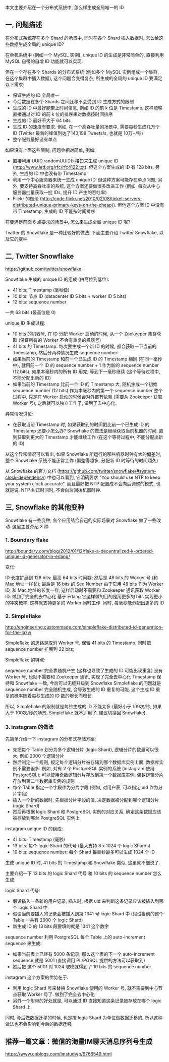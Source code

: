 本文主要介绍在一个分布式系统中, 怎么样生成全局唯一的 ID

## 一, 问题描述

在分布式系统存在多个 Shard 的场景中, 同时在各个 Shard 插入数据时, 怎么给这些数据生成全局的 unique ID?

在单机系统中 (例如一个 MySQL 实例), unique ID 的生成是非常简单的, 直接利用 MySQL 自带的自增 ID 功能就可以实现.

但在一个存在多个 Shards 的分布式系统 (例如多个 MySQL 实例组成一个集群, 在这个集群中插入数据), 这个问题会变得复杂, 所生成的全局的 unique ID 要满足以下需求:

- 保证生成的 ID 全局唯一
- 今后数据在多个 Shards 之间迁移不会受到 ID 生成方式的限制
- 生成的 ID 中最好能带上时间信息, 例如 ID 的前 k 位是 Timestamp, 这样能够直接通过对 ID 的前 k 位的排序来对数据按时间排序
- 生成的 ID 最好不大于 64 bits
- 生成 ID 的速度有要求. 例如, 在一个高吞吐量的场景中, 需要每秒生成几万个 ID (Twitter 最新的峰值到达了143,199 Tweets/s, 也就是 10万+/秒)
- 整个服务最好没有单点

如果没有上面这些限制, 问题会相对简单, 例如:

- 直接利用 UUID.randomUUID() 接口来生成 unique ID (http://www.ietf.org/rfc/rfc4122.txt). 但这个方案生成的 ID 有 128 bits, 另外, 生成的 ID 中也没有带 Timestamp
- 利用一个中心服务器来统一生成 unique ID. 但这种方案可能存在单点问题; 另外, 要支持高吞吐率的系统, 这个方案还要做很多改进工作 (例如, 每次从中心服务器批量获取一批 IDs, 提升 ID 产生的吞吐率)
- Flickr 的做法 (http://code.flickr.net/2010/02/08/ticket-servers-distributed-unique-primary-keys-on-the-cheap/). 但他这个方案 ID 中没有带 Timestamp, 生成的 ID 不能按时间排序

在要满足前面 6 点要求的场景中, 怎么来生成全局 unique ID 呢?

Twitter 的 Snowflake 是一种比较好的做法. 下面主要介绍 Twitter Snowflake, 以及它的变种

## 二, Twitter Snowflake

https://github.com/twitter/snowflake

Snowflake 生成的 unique ID 的组成 (由高位到低位):

- 41 bits: Timestamp (毫秒级)
- 10 bits: 节点 ID (datacenter ID 5 bits + worker ID 5 bits)
- 12 bits: sequence number

一共 63 bits (最高位是 0)

unique ID 生成过程:

- 10 bits 的机器号, 在 ID 分配 Worker 启动的时候, 从一个 Zookeeper 集群获取 (保证所有的 Worker 不会有重复的机器号)
- 41 bits 的 Timestamp: 每次要生成一个新 ID 的时候, 都会获取一下当前的 Timestamp, 然后分两种情况生成 sequence number:
- 如果当前的 Timestamp 和前一个已生成 ID 的 Timestamp 相同 (在同一毫秒中), 就用前一个 ID 的 sequence number + 1 作为新的 sequence number (12 bits); 如果本毫秒内的所有 ID 用完, 等到下一毫秒继续 (这个等待过程中, 不能分配出新的 ID)
- 如果当前的 Timestamp 比前一个 ID 的 Timestamp 大, 随机生成一个初始 sequence number (12 bits) 作为本毫秒内的第一个 sequence number 整个过程中, 只是在 Worker 启动的时候会对外部有依赖 (需要从 Zookeeper 获取 Worker 号), 之后就可以独立工作了, 做到了去中心化.

异常情况讨论:

- 在获取当前 Timestamp 时, 如果获取到的时间戳比前一个已生成 ID 的 Timestamp 还要小怎么办? Snowflake 的做法是继续获取当前机器的时间, 直到获取到更大的 Timestamp 才能继续工作 (在这个等待过程中, 不能分配出新的 ID)

从这个异常情况可以看出, 如果 Snowflake 所运行的那些机器时钟有大的偏差时, 整个 Snowflake 系统不能正常工作 (偏差得越多, 分配新 ID 时等待的时间越久)

从 Snowflake 的官方文档 (https://github.com/twitter/snowflake/#system-clock-dependency) 中也可以看到, 它明确要求 "You should use NTP to keep your system clock accurate". 而且最好把 NTP 配置成不会向后调整的模式. 也就是说, NTP 纠正时间时, 不会向后回拨机器时钟.

## 三, Snowflake 的其他变种

Snowflake 有一些变种, 各个应用结合自己的实际场景对 Snowflake 做了一些改动. 这里主要介绍 3 种.

### 1. Boundary flake

http://boundary.com/blog/2012/01/12/flake-a-decentralized-k-ordered-unique-id-generator-in-erlang/

变化:

ID 长度扩展到 128 bits: 最高 64 bits 时间戳; 然后是 48 bits 的 Worker 号 (和 Mac 地址一样长); 最后是 16 bits 的 Seq Number 由于它用 48 bits 作为 Worker ID, 和 Mac 地址的长度一样, 这样启动时不需要和 Zookeeper 通讯获取 Worker ID. 做到了完全的去中心化 基于 Erlang 它这样做的目的是用更多的 bits 实现更小的冲突概率, 这样就支持更多的 Worker 同时工作. 同时, 每毫秒能分配出更多的 ID

### 2. Simpleflake

http://engineering.custommade.com/simpleflake-distributed-id-generation-for-the-lazy/

Simpleflake 的思路是取消 Worker 号, 保留 41 bits 的 Timestamp, 同时把 sequence number 扩展到 22 bits;

Simpleflake 的特点:

sequence number 完全靠随机产生 (这样也导致了生成的 ID 可能出现重复) 没有 Worker 号, 也就不需要和 Zookeeper 通讯, 实现了完全去中心化 Timestamp 保持和 Snowflake 一致, 今后可以无缝升级到 Snowflake Simpleflake 的问题就是 sequence number 完全随机生成, 会导致生成的 ID 重复的可能. 这个生成 ID 重复的概率随着每秒生成的 ID 数的增长而增长.

所以, Simpleflake 的限制就是每秒生成的 ID 不能太多 (最好小于 100次/秒, 如果大于 100次/秒的场景, Simpleflake 就不适用了, 建议切换回 Snowflake).

### 3. instagram 的做法

先简单介绍一下 instagram 的分布式存储方案:

- 先把每个 Table 划分为多个逻辑分片 (logic Shard), 逻辑分片的数量可以很大, 例如 2000 个逻辑分片
- 然后制定一个规则, 规定每个逻辑分片被存储到哪个数据库实例上面; 数据库实例不需要很多. 例如, 对有 2 个 PostgreSQL 实例的系统 (instagram 使用 PostgreSQL); 可以使用奇数逻辑分片存放到第一个数据库实例, 偶数逻辑分片存放到第二个数据库实例的规则
- 每个 Table 指定一个字段作为分片字段 (例如, 对用户表, 可以指定 uid 作为分片字段)
- 插入一个新的数据时, 先根据分片字段的值, 决定数据被分配到哪个逻辑分片 (logic Shard)
- 然后再根据 logic Shard 和 PostgreSQL 实例的对应关系, 确定这条数据应该被存放到哪台 PostgreSQL 实例上

instagram unique ID 的组成:

- 41 bits: Timestamp (毫秒)
- 13 bits: 每个 logic Shard 的代号 (最大支持 8 x 1024 个 logic Shards)
- 10 bits: sequence number; 每个 Shard 每毫秒最多可以生成 1024 个 ID

生成 unique ID 时, 41 bits 的 Timestamp 和 Snowflake 类似, 这里就不细说了.

主要介绍一下 13 bits 的 logic Shard 代号 和 10 bits 的 sequence number 怎么生成.

logic Shard 代号:

- 假设插入一条新的用户记录, 插入时, 根据 uid 来判断这条记录应该被插入到哪个 logic Shard 中.
- 假设当前要插入的记录会被插入到第 1341 号 logic Shard 中 (假设当前的这个 Table 一共有 2000 个 logic Shard)
- 新生成 ID 的 13 bits 段要填的就是 1341 这个数字

sequence number 利用 PostgreSQL 每个 Table 上的 auto-increment sequence 来生成:

- 如果当前表上已经有 5000 条记录, 那么这个表的下一个 auto-increment sequence 就是 5001 (直接调用 PL/PGSQL 提供的方法可以获取到)
- 然后把 这个 5001 对 1024 取模就得到了 10 bits 的 sequence number

instagram 这个方案的优势在于:

- 利用 logic Shard 号来替换 Snowflake 使用的 Worker 号, 就不需要到中心节点获取 Worker 号了. 做到了完全去中心化
- 另外一个附带的好处就是, 可以通过 ID 直接知道这条记录被存放在哪个 logic Shard 上

同时, 今后做数据迁移的时候, 也是按 logic Shard 为单位做数据迁移的, 所以这种做法也不会影响到今后的数据迁移

## 推荐一篇文章：微信的海量IM聊天消息序列号生成

https://www.cnblogs.com/imstudy/p/9766549.html